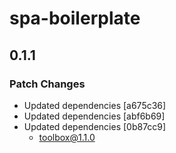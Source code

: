 # spa-boilerplate

## 0.1.1
### Patch Changes

- Updated dependencies [a675c36]
- Updated dependencies [abf6b69]
- Updated dependencies [0b87cc9]
  - toolbox@1.1.0
